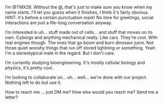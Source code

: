 I’m @TMX26. Without the @, that's just to make sure you know when my name starts. I'll let you guess when it finishes, I think it's fairly obvious. HINT: it's before a certain punctuation mark! 
No time for greetings, social interactions are just a life-long conversation anyway. 

I’m interested in uh... stuff made out of cells... and stuff that moves on its own. Cyborgs and anything mechanical really. Like cars. They're cool. With real engines though. The ones that go boom and burn dinosaur juice. Not those quiet wooshy things that run off stored lightning or something. Yeah I'm a stereotypical male in the regard. But I don't care.

I’m currently studying bioengineering. It's mostly cellular biology and physics, it's pretty cool . 

I’m looking to collaborate on... uh... well... we're done with our project. Nothing left to do but use it.

How to reach me ... just DM me? How else would you reach me? Send me a letter?
